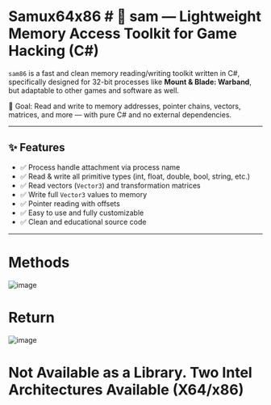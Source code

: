 # Samux64x86 # 🧠 sam — Lightweight Memory Access Toolkit for Game Hacking (C#)

`sam86` is a fast and clean memory reading/writing toolkit written in C#, specifically designed for 32-bit processes like **Mount & Blade: Warband**, but adaptable to other games and software as well.

🎯 Goal: Read and write to memory addresses, pointer chains, vectors, matrices, and more — with pure C# and no external dependencies.

---

## ✨ Features

- ✅ Process handle attachment via process name  
- ✅ Read & write all primitive types (int, float, double, bool, string, etc.)  
- ✅ Read vectors (`Vector3`) and transformation matrices  
- ✅ Write full `Vector3` values to memory  
- ✅ Pointer reading with offsets  
- ✅ Easy to use and fully customizable  
- ✅ Clean and educational source code  

---
# Methods 
![image](https://github.com/user-attachments/assets/4c834fea-879f-4e06-80c0-1d60adf6b152)

# Return
![image](https://github.com/user-attachments/assets/cf95e021-2b25-4c0b-afc4-6af3fae52ffe)


# Not Available as a Library. Two Intel Architectures Available (X64/x86)


